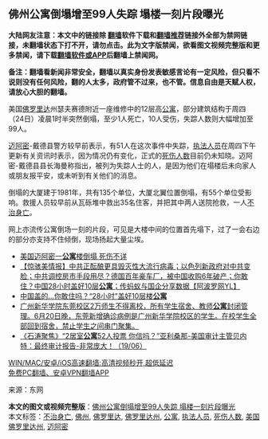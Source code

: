  <h2>佛州公寓倒塌增至99人失踪 塌楼一刻片段曝光</h2> <p class="notice"><b>大陆网友注意：本文中的链接除 <a href="https://github.com/bannedbook/fanqiang" >翻墙</a>软件下载和<a href="https://github.com/killgcd/justmysocks/blob/master/README.md">翻墙推荐</a>链接外全部为禁网链接，未翻墙状态下打不开，请勿点击。此为文字版禁闻，欲看图文视频完整版和更多禁闻，请下载<a href="https://github.com/bannedbook/fanqiang">翻墙软件或APP</a>后翻墙上禁闻网。</p><p>备注：翻墙看新闻非常安全，翻墙以真实身份发表敏感言论有一定风险，但只看不说则没有任何风险，翻的人太多，政府管不过来，也不管。信息自由是天赋人权，请放心大胆的翻墙。</b></p>  <div class="entry"> <p id="conimg">美国<a href="https://www.bannedbook.org/bnews/tag/%e4%bd%9b%e7%bd%97%e9%87%8c%e8%be%be/" class="st_tag internal_tag" rel="tag" title="标签 佛罗里达 下的日志">佛罗里达</a>州瑟夫赛德附近一座维修中的12层高<a href="https://www.bannedbook.org/bnews/tag/%E5%85%AC%E5%AF%93/" class="st_tag internal_tag" rel="tag" title="标签 公寓 下的日志">公寓</a>，部分建筑结构于周四（24日）凌晨1时半突然倒塌，至少1人死亡，10人受伤，失踪人数则大幅增加至99人。</p> <p><a href="https://www.bannedbook.org/bnews/tag/%e8%bf%88%e9%98%bf%e5%af%86/" class="st_tag internal_tag" rel="tag" title="标签 迈阿密 下的日志">迈阿密</a>-戴德县警方较早前表示，有51人在这次事件中失踪，<a href="https://www.bannedbook.org/bnews/tag/%E6%89%A7%E6%B3%95%E4%BA%BA%E5%91%98/" class="st_tag internal_tag" rel="tag" title="标签 执法人员 下的日志">执法人员</a>在周四下午更新有关资讯时表示，因为情况仍有变化，正式的<a href="https://www.bannedbook.org/bnews/tag/%E6%AD%BB%E4%BC%A4%E4%BA%BA%E6%95%B0/" class="st_tag internal_tag" rel="tag" title="标签 死伤人数 下的日志">死伤人数</a>目前仍未知晓。迈阿密-戴德县县长海曼称指出，被列为失踪人士的人，是因为他们在塌楼后未向家人或朋友报平安，或未听到有关他们的消息。</p>  <p>倒塌的大厦建于1981年，共有135个单位，大厦北翼位置倒塌，有55个单位受影响。救援人员较早前从瓦砾堆中救出35名住客，并把其中两人送院抢救，一人<a href="https://www.bannedbook.org/bnews/tag/%E4%B8%8D%E6%B2%BB%E8%BA%AB%E4%BA%A1/" class="st_tag internal_tag" rel="tag" title="标签 不治身亡 下的日志">不治身亡</a>。</p> <p>网上亦流传公寓倒场一刻的片段，可见是大楼中间的位置首先塌下，过了一会右边的部分亦支持不住倾倒，现场扬起大量尘埃。</p>  <ul class='op-related-articles' title='相关阅读'> <li><a href='https://www.bannedbook.org/bnews/worldnews/usa/20210625/1573854.html' target='_blank'>美国迈阿密一<b>公寓</b>楼倒塌 死伤不详</a></li> <li><a href='https://www.bannedbook.org/bnews/bannedvideo/20210624/1573595.html' target='_blank'>【惊骇美情报】中共正酝酿更具毁灭性大流行病毒；以色列新政府对中共变脸；中共调控房市手段用尽？德国百年豪车厂，被中国收购6年破产；你敢住？中国28小时盖好10层<b>公寓</b>；传蚂蚁与国企分享数据【阿波罗网YL】</a></li> <li><a href='https://www.bannedbook.org/bnews/cnnews/20210623/1572384.html' target='_blank'>中国盖的…你敢住吗？“28小时”盖好10层楼<b>公寓</b></a></li> <li><a href='https://www.bannedbook.org/bnews/bannedvideo/20210622/1571867.html' target='_blank'>广州新华学院东莞校区2万师生不得离校，所有学生宿舍、教师<b>公寓</b>封闭管理。6月20日晚，东莞新增确诊病例是广州新华学院校区的学生。在校学生全部回到宿舍，禁止学生之间串门聚集。</a></li> <li><a href='https://www.bannedbook.org/bnews/bannedvideo/20210620/1570480.html' target='_blank'>《石涛聚焦》“2居室<b>公寓</b>52人投票 你信吗？”亚利桑那-美国审计主管贝内特：最终审计报告-非常庞大！（19/06）</a></li> </ul> <p class="texttj"> <a href="https://github.com/bannedbook/fanqiang/wiki/V2ray%E6%9C%BA%E5%9C%BA" target="_blank">WIN/MAC/安卓/iOS高速翻墙:高清视频秒开,超低延迟</a><br/> <a href="https://github.com/bannedbook/fanqiang/wiki/%E7%A6%81%E9%97%BB%E7%BD%91%E5%AE%89%E5%8D%93%E7%BF%BB%E5%A2%99%E6%96%B0%E9%97%BBAPP" target="_blank">免费PC翻墙、安卓VPN翻墙APP</a></p><p> 来源：东网 </p> <a name='sharetosocial'></a>       <div><b>本文的图文或视频完整版</b>：<a href='https://www.bannedbook.org/bnews/cnnews/20210625/1573900.html'>佛州公寓倒塌增至99人失踪 塌楼一刻片段曝光</a></div>  </div><!--END ENTRY--> <div class="postfooter"> <div>本文标签：<a href="https://www.bannedbook.org/bnews/tag/%E4%B8%8D%E6%B2%BB%E8%BA%AB%E4%BA%A1/" rel="tag">不治身亡</a>, <a href="https://www.bannedbook.org/bnews/tag/%e4%bd%9b%e5%b7%9e/" rel="tag">佛州</a>, <a href="https://www.bannedbook.org/bnews/tag/%e4%bd%9b%e7%bd%97%e9%87%8c%e8%be%be/" rel="tag">佛罗里达</a>, <a href="https://www.bannedbook.org/bnews/tag/%E4%BD%9B%E7%BD%97%E9%87%8C%E8%BE%BE%E5%B7%9E/" rel="tag">佛罗里达州</a>, <a href="https://www.bannedbook.org/bnews/tag/%E5%85%AC%E5%AF%93/" rel="tag">公寓</a>, <a href="https://www.bannedbook.org/bnews/tag/%E6%89%A7%E6%B3%95%E4%BA%BA%E5%91%98/" rel="tag">执法人员</a>, <a href="https://www.bannedbook.org/bnews/tag/%E6%AD%BB%E4%BC%A4%E4%BA%BA%E6%95%B0/" rel="tag">死伤人数</a>, <a href="https://www.bannedbook.org/bnews/tag/%E7%BE%8E%E5%9B%BD%E4%BD%9B%E7%BD%97%E9%87%8C%E8%BE%BE%E5%B7%9E/" rel="tag">美国佛罗里达州</a>, <a href="https://www.bannedbook.org/bnews/tag/%e8%bf%88%e9%98%bf%e5%af%86/" rel="tag">迈阿密</a></div>  </div><!--END POSTFOOTER--> 